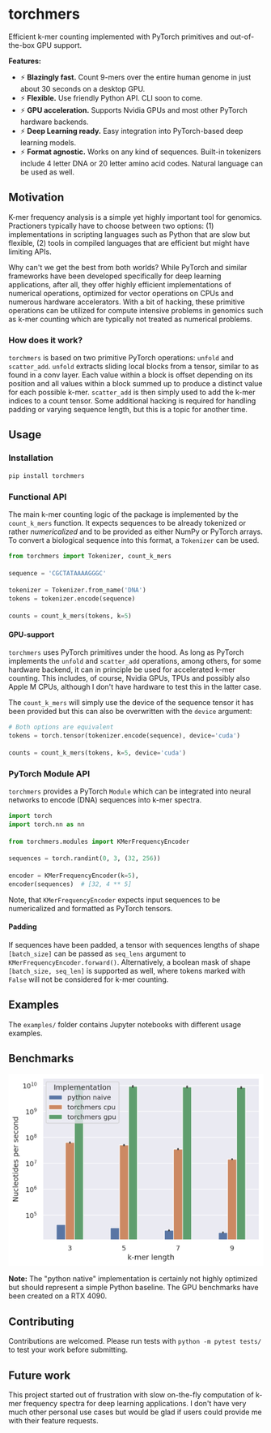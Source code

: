torchmers
=========

Efficient k-mer counting implemented with PyTorch primitives and out-of-the-box GPU support.

**Features:**

* ⚡ **Blazingly fast.** Count 9-mers over the entire human genome in just about 30 seconds on a desktop GPU.
* ⚡ **Flexible.** Use friendly Python API. CLI soon to come.
* ⚡ **GPU acceleration.** Supports Nvidia GPUs and most other PyTorch hardware backends.
* ⚡ **Deep Learning ready.** Easy integration into PyTorch-based deep learning models.
* ⚡ **Format agnostic.** Works on any kind of sequences. Built-in tokenizers include 4 letter DNA or 20 letter amino acid codes. Natural language can be used as well.


Motivation
----------

K-mer frequency analysis is a simple yet highly important tool for genomics. Practioners typically have to choose between two options: (1) implementations in scripting languages such as Python that are slow but flexible, (2) tools in compiled languages that are efficient but might have limiting APIs.

Why can't we get the best from both worlds? While PyTorch and similar frameworks have been developed specifically for deep learning applications, after all, they offer highly efficient implementations of numerical operations, optimized for vector operations on CPUs and numerous hardware accelerators. With a bit of hacking, these primitive operations can be utilized for compute intensive problems in genomics such as k-mer counting which are typically not treated as numerical problems.

### How does it work?

`torchmers` is based on two primitive PyTorch operations: `unfold` and `scatter_add`. `unfold` extracts sliding local blocks from a tensor, similar to as found in a conv layer. Each value within a block is offset depending on its position and all values within a block summed up to produce a distinct value for each possible k-mer. `scatter_add` is then simply used to add the k-mer indices to a count tensor. Some additional hacking is required for handling padding or varying sequence length, but this is a topic for another time.

Usage
-----

### Installation

```bash
pip install torchmers
```

### Functional API

The main k-mer counting logic of the package is implemented by the `count_k_mers` function. It expects sequences to be already tokenized or rather _numericalized_ and to be provided as either NumPy or PyTorch arrays. To convert a biological sequence into this format, a `Tokenizer` can be used.

```python
from torchmers import Tokenizer, count_k_mers

sequence = 'CGCTATAAAAGGGC'

tokenizer = Tokenizer.from_name('DNA')
tokens = tokenizer.encode(sequence)

counts = count_k_mers(tokens, k=5)
```

#### GPU-support

`torchmers` uses PyTorch primitives under the hood. As long as PyTorch implements the `unfold` and `scatter_add` operations, among others, for some hardware backend, it can in principle be used for accelerated k-mer counting. This includes, of course, Nvidia GPUs, TPUs and possibly also Apple M CPUs, although I don't have hardware to test this in the latter case.

The `count_k_mers` will simply use the device of the sequence tensor it has been provided but this can also be overwritten with the `device` argument:

```python
# Both options are equivalent
tokens = torch.tensor(tokenizer.encode(sequence), device='cuda')

counts = count_k_mers(tokens, k=5, device='cuda')
```

### PyTorch Module API

`torchmers` provides a PyTorch `Module` which can be integrated into neural networks to encode (DNA) sequences into k-mer spectra.

```python
import torch
import torch.nn as nn

from torchmers.modules import KMerFrequencyEncoder

sequences = torch.randint(0, 3, (32, 256))

encoder = KMerFrequencyEncoder(k=5),
encoder(sequences)  # [32, 4 ** 5]
```

Note, that `KMerFrequencyEncoder` expects input sequences to be numericalized and formatted as PyTorch tensors.

#### Padding

If sequences have been padded, a tensor with sequences lengths of shape `[batch_size]` can be passed as `seq_lens` argument to `KMerFrequencyEncoder.forward()`. Alternatively, a boolean mask of shape `[batch_size, seq_len]` is supported  as well, where tokens marked with `False` will not be considered for k-mer counting.

Examples
--------

The `examples/` folder contains Jupyter notebooks with different usage examples.

Benchmarks
----------

![torchmers performance benchmark](./figures/benchmark.png)

**Note:** The "python native" implementation is certainly not highly optimized but should represent a simple Python baseline. The GPU benchmarks have been created on a RTX 4090.

Contributing
------------

Contributions are welcomed. Please run tests with `python -m pytest tests/` to test your work before submitting.

Future work
-----------

This project started out of frustration with slow on-the-fly computation of k-mer frequency spectra for deep learning applications. I don't have very much other personal use cases but would be glad if users could provide me with their feature requests.
